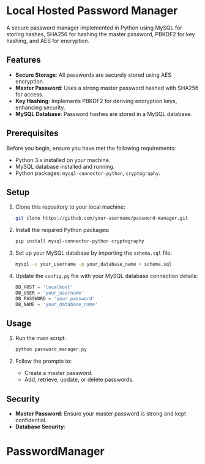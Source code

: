 # Local Hosted Password Manager

A secure password manager implemented in Python using MySQL for storing hashes, SHA256 for hashing the master password, PBKDF2 for key hashing, and AES for encryption.

## Features

- **Secure Storage**: All passwords are securely stored using AES encryption.
- **Master Password**: Uses a strong master password hashed with SHA256 for access.
- **Key Hashing**: Implements PBKDF2 for deriving encryption keys, enhancing security.
- **MySQL Database**: Password hashes are stored in a MySQL database.

## Prerequisites

Before you begin, ensure you have met the following requirements:

- Python 3.x installed on your machine.
- MySQL database installed and running.
- Python packages: `mysql-connector-python`, `cryptography`.

## Setup

1. Clone this repository to your local machine:

    ```bash
    git clone https://github.com/your-username/password-manager.git
    ```

2. Install the required Python packages:

    ```bash
    pip install mysql-connector-python cryptography
    ```

3. Set up your MySQL database by importing the `schema.sql` file:

    ```bash
    mysql -u your_username -p your_database_name < schema.sql
    ```

4. Update the `config.py` file with your MySQL database connection details:

    ```python
    DB_HOST = 'localhost'
    DB_USER = 'your_username'
    DB_PASSWORD = 'your_password'
    DB_NAME = 'your_database_name'
    ```

## Usage

1. Run the main script:

    ```bash
    python password_manager.py
    ```

2. Follow the prompts to:
    - Create a master password.
    - Add, retrieve, update, or delete passwords.

## Security

- **Master Password**: Ensure your master password is strong and kept confidential.
- **Database Security**:
# PasswordManager
